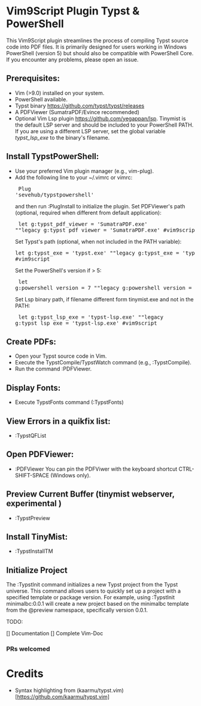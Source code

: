 # Vim9Script Plugin Typst & PowerShell

This Vim9Script plugin streamlines the process of compiling Typst source code into PDF files. It is primarily designed for users working in Windows PowerShell (version 5) but should also be compatible with PowerShell Core. If you encounter any problems, please open an issue.

## Prerequisites:
- Vim (>9.0) installed on your system.
- PowerShell available.
- Typst binary https://github.com/typst/typst/releases 
- A PDFViewer (SumatraPDF/Evince recommended)
- Optional Vim Lsp plugin https://github.com/yegappan/lsp. Tinymist is the default LSP server and should be included to your PowerShell PATH.  If you are using a different LSP server, set the global variable *typst_lsp_exe* to the binary's filename. 


## Install TypstPowerShell:
- Use your preferred Vim plugin manager (e.g., vim-plug).
- Add the following line to your ~/.vimrc or vimrc:
        <pre>
        Plug 'sevehub/typstpowershell' 
        </pre>
  and then run :PlugInstall to initialize the plugin.
  Set PDFViewer's path (optional, required when different from default application):
        <pre>
        let g:typst_pdf_viewer = 'SumatraPDF.exe' ""legacy
        g:typst_pdf_viewer = 'SumatraPDF.exe' #vim9script
        </pre>
  Set Typst's path (optional, when not included in the PATH variable):
        <pre>
        let g:typst_exe = 'typst.exe' ""legacy
        g:typst_exe = 'typst.exe' #vim9script
        </pre>
  Set the PowerShell's version if > 5:
        <pre>
        let g:powershell_version = 7 ""legacy
        g:powershell_version = 7 #vim9script
        </pre>
  Set Lsp binary path, if filename different form tinymist.exe and not in the PATH:
        <pre>
        let g:typst_lsp_exe = 'typst-lsp.exe' ""legacy
        g:typst_lsp_exe = 'typst-lsp.exe' #vim9script
        </pre>


## Create PDFs:
- Open your Typst source code in Vim.
- Execute the TypstCompile/TypstWatch command (e.g., :TypstCompile).
- Run the command :PDFViewer.

## Display Fonts:
- Execute TypstFonts command (:TypstFonts)

## View Errors in a quikfix list:
- :TypstQFList

## Open PDFViewer:
- :PDFViewer
You can pin the PDFViwer with the keyboard shortcut CTRL-SHIFT-SPACE (Windows only).

## Preview Current Buffer (tinymist webserver, experimental )
- :TypstPreview

## Install TinyMist:
- :TypstInstallTM


## Initialize Project
The :TypstInit command initializes a new Typst project from the Typst universe. This command allows users to quickly set up a project with a specified template or package version. For example, using :TypstInit minimalbc:0.0.1 will create a new project based on the minimalbc template from the @preview namespace, specifically version 0.0.1. 



TODO:

[]  Documentation
[]  Complete Vim-Doc

### PRs welcomed


# Credits
- Syntax highlighting from  (kaarmu/typst.vim)[https://github.com/kaarmu/typst.vim]
